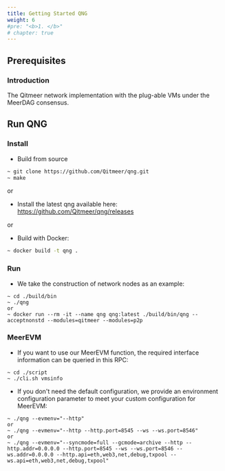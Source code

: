```yaml
---
title: Getting Started QNG
weight: 6
#pre: "<b>1. </b>"
# chapter: true
---
```


## Prerequisites
### Introduction

The Qitmeer network implementation with the plug-able VMs under the MeerDAG consensus.

## Run QNG

### Install
* Build from source
```bash
~ git clone https://github.com/Qitmeer/qng.git
~ make
```

or
* Install the latest qng available here:
  https://github.com/Qitmeer/qng/releases

or
* Build with Docker:
```bash
~ docker build -t qng .
```

### Run
* We take the construction of network nodes as an example:
```
~ cd ./build/bin
~ ./qng 
or
~ docker run --rm -it --name qng qng:latest ./build/bin/qng --acceptnonstd --modules=qitmeer --modules=p2p
``` 

### MeerEVM
* If you want to use our MeerEVM function, the required interface information can be queried in this RPC:
```
~ cd ./script
~ ./cli.sh vmsinfo
``` 
* If you don't need the default configuration, we provide an environment configuration parameter to meet your custom configuration for MeerEVM:
```
~ ./qng --evmenv="--http"
or
~ ./qng --evmenv="--http --http.port=8545 --ws --ws.port=8546"
or
~ ./qng --evmenv="--syncmode=full --gcmode=archive --http --http.addr=0.0.0.0 --http.port=8545 --ws --ws.port=8546 --ws.addr=0.0.0.0 --http.api=eth,web3,net,debug,txpool --ws.api=eth,web3,net,debug,txpool"
``` 
